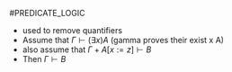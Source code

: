 #PREDICATE_LOGIC 
- used to remove quantifiers
- Assume that $\Gamma \vdash(\exists x)A$   (gamma proves their exist x A)
- also assume that $\Gamma + A[x:=z]\vdash B$   
- Then $\Gamma \vdash B$ 